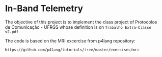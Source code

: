 # In-Band Telemetry

The objective of this project is to implement the class project of 
Protocolos de Comunicação - UFRGS whose definition is on 
`Trabalho Extra-Classe v2.pdf` 


The code is based on the MRI excercise from p4lang repository:

`https://github.com/p4lang/tutorials/tree/master/exercises/mri`